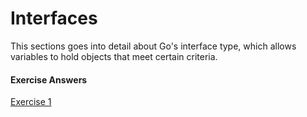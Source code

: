 # Interfaces

This sections goes into detail about Go's interface type, which allows variables to hold objects that meet certain criteria.


#### Exercise Answers

<a href="https://play.golang.org/p/r-fQulWHD_b" target="_blank">Exercise 1</a>
